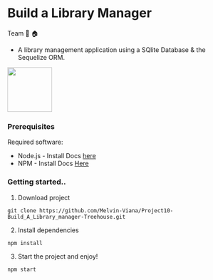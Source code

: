 # Build a Library Manager
Team :deciduous_tree: :house:

* A library management application using a SQlite Database
& the Sequelize ORM.


<img src ='http://docs.sequelizejs.com/manual/asset/logo-small.png' width=100px/>


### Prerequisites
Required software:

*  Node.js - Install Docs [here](https://nodejs.org/en/download/)
*  NPM - Install Docs  [Here](https://www.npmjs.com/get-npm)

### Getting started..

1. Download project
```
git clone https://github.com/Melvin-Viana/Project10-Build_A_Library_manager-Treehouse.git
```
2. Install dependencies
```
npm install
```
3. Start the project and enjoy!
```
npm start
```


